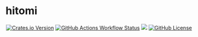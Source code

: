 # hitomi

<p align="center">
<a href="https://crates.io/hitomi"><img alt="Crates.io Version" src="https://img.shields.io/crates/v/hitomi"></a>
<a href="https://github.com/nledford/hitomi/actions/workflows/ci.yaml"><img alt="GitHub Actions Workflow Status" src="https://img.shields.io/github/actions/workflow/status/nledford/hitomi/ci.yaml"></a>
<a href="https://docs.rs/hitomi/"><img src="https://img.shields.io/docsrs/hitomi?style=flat&amp;labelColor=1c1d42&amp;color=4f396a&amp;logo=Rust&amp;logoColor=white" /></a>
<a href="https://raw.githubusercontent.com/nledford/hitomi/master/LICENSE"><img alt="GitHub License" src="https://img.shields.io/github/license/nledford/hitomi"></a>
</p>
